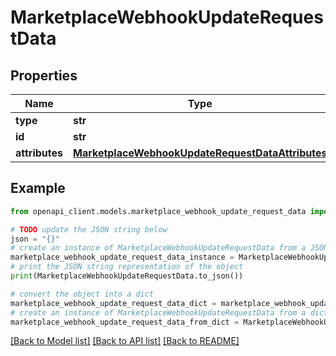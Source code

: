 # MarketplaceWebhookUpdateRequestData


## Properties

Name | Type | Description | Notes
------------ | ------------- | ------------- | -------------
**type** | **str** |  | 
**id** | **str** |  | 
**attributes** | [**MarketplaceWebhookUpdateRequestDataAttributes**](MarketplaceWebhookUpdateRequestDataAttributes.md) |  | [optional] 

## Example

```python
from openapi_client.models.marketplace_webhook_update_request_data import MarketplaceWebhookUpdateRequestData

# TODO update the JSON string below
json = "{}"
# create an instance of MarketplaceWebhookUpdateRequestData from a JSON string
marketplace_webhook_update_request_data_instance = MarketplaceWebhookUpdateRequestData.from_json(json)
# print the JSON string representation of the object
print(MarketplaceWebhookUpdateRequestData.to_json())

# convert the object into a dict
marketplace_webhook_update_request_data_dict = marketplace_webhook_update_request_data_instance.to_dict()
# create an instance of MarketplaceWebhookUpdateRequestData from a dict
marketplace_webhook_update_request_data_from_dict = MarketplaceWebhookUpdateRequestData.from_dict(marketplace_webhook_update_request_data_dict)
```
[[Back to Model list]](../README.md#documentation-for-models) [[Back to API list]](../README.md#documentation-for-api-endpoints) [[Back to README]](../README.md)


